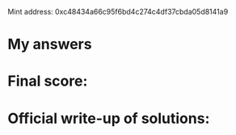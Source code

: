 Mint address: 0xc48434a66c95f6bd4c274c4df37cbda05d8141a9

# My answers

# Final score:

# Official write-up of solutions:
